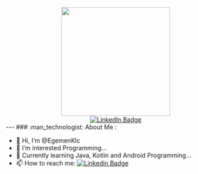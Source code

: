 
<div id="header" align="center">
  <img src="https://media.giphy.com/media/eg4q8ka6zQuQ2qgKwe/giphy.gif" width="250"/>
    <div id="badges">
    <a href="https://www.linkedin.com/in/egemen-kili%C3%A7-122778202/">
      <img src="https://img.shields.io/badge/LinkedIn-blue?style=for-the-badge&logo=linkedin&logoColor=white" alt="LinkedIn Badge"/>
    </a>   
  </div>
  <img src="https://komarev.com/ghpvc/?username=EgemenKlc&style=flat-square&color=blue" alt=""/>
</div>
---
### :man_technologist: About Me :

- 👋 Hi, I’m @EgemenKlc
- 👀 I’m interested Programming...
- 🌱 Currently learning Java, Kotlin and Android Programming...
- :mailbox: How to reach me: [![Linkedin Badge](https://img.shields.io/badge/-LinkedIn-blue?style=flat&logo=Linkedin&logoColor=white)](https://www.linkedin.com/in/egemen-kili%C3%A7-122778202/)








<!-- :telescope: I’m working as a Software Engineer and contributing to frontend and backend for building web applications.

- :seedling: Exploring Technical Content Writing.

- :zap: In my free time, I solve problems on GeeksforGeeks and read tech articles.

- :mailbox:How to reach me: [![Linkedin Badge](https://img.shields.io/badge/-kakbar-blue?style=flat&logo=Linkedin&logoColor=white)](your-linkedin-url)
**EgemenKlc/EgemenKlc** is a ✨ _special_ ✨ repository because its `README.md` (this file) appears on your GitHub profile.

Here are some ideas to get you started:
-->



